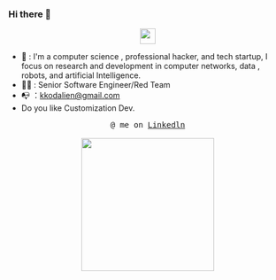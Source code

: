 ### Hi there 👋

<p align="center">
  <samp>
    <img src="https://user-images.githubusercontent.com/5679180/79618120-0daffb80-80be-11ea-819e-d2b0fa904d07.gif" width="28px">
  </samp>
</p>

- 🚨 : I'm a computer science , professional hacker, and tech startup, I focus on research and development in computer networks, data , robots, and artificial Intelligence.
- 👨‍💻 : Senior Software Engineer/Red Team
- 📭 ：kkodalien@gmail.com
- Do you like Customization Dev.

<p align="center">
  <samp>
    @ me on <a href="">Linkedln</a><br><br>
    <img src="https://i.imgur.com/kdKhgx6.gif" width="240px" align="center">
  </samp>
</p>
